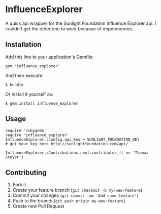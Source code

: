 # InfluenceExplorer

A quick api wrapper for the Sunlight Foundation Influence Explorer api.  I couldn't get the other one to work because of dependencies.

## Installation

Add this line to your application's Gemfile:

    gem 'influence_explorer'

And then execute:

    $ bundle

Or install it yourself as:

    $ gem install influence_explorer

## Usage
    
    require 'rubygems'
    require 'influence_explorer'
    InfluenceExplorer::Config.api_key = SUNLIGHT_FOUNDATION_KEY
    # get your key here http://sunlightfoundation.com/api/

    InfluenceExplorer::Contributions.new(:contributor_ft => 'Thomas Steyer') 


## Contributing

1. Fork it
2. Create your feature branch (`git checkout -b my-new-feature`)
3. Commit your changes (`git commit -am 'Add some feature'`)
4. Push to the branch (`git push origin my-new-feature`)
5. Create new Pull Request
